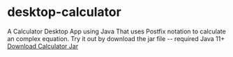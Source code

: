 # desktop-calculator
A Calculator Desktop App using Java That uses Postfix notation to calculate an complex equation.
Try it out by download the jar file -- required Java 11+ <a href="https://github.com/Mclilzee/desktop-calculator/blob/main/build/libs/desktop-calculator.jar">Download Calculator Jar</a>
